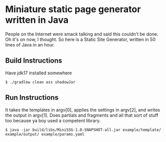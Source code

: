 # Miniature static page generator written in Java

People on the Internet were smack talking and said this couldn't be done. Oh it's on now, I thought. So here is a Static Site Generator, written in 50 lines of Java
in an hour.

## Build Instructions
Have jdk17 installed somewhere

```
$ ./gradlew clean ass shadowJar
```

## Run Instructions

It takes the templates in argv[0], applies the settings in argv[2], and writes the output in argv[1]. 
Does partials and fragments and all that sort of stuff too because ya boy used a competent library. 

```
$ java -jar build/libs/MiniSSG-1.0-SNAPSHOT-all.jar example/template/ example/output/ example/params.yaml
```

